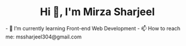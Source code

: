 <h1 align="center">Hi 👋, I'm Mirza Sharjeel </h1>
- 🌱 I’m currently learning Front-end Web Development 
- 📫 How to reach me: mssharjeel304@gmail.com 


<!---
Sharji30/Sharji30 is a ✨ special ✨ repository because its `README.md` (this file) appears on your GitHub profile.
You can click the Preview link to take a look at your changes.
--->
